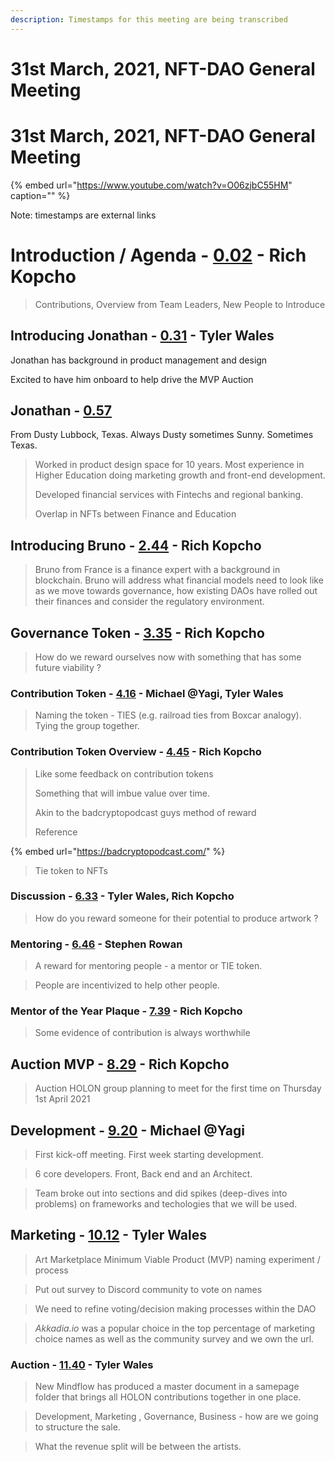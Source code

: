 ```yaml
---
description: Timestamps for this meeting are being transcribed
---
```


# 31st March, 2021, NFT-DAO General Meeting

# 31st March, 2021, NFT-DAO General Meeting

{% embed url="https://www.youtube.com/watch?v=O06zjbC55HM" caption="" %}

Note: timestamps are external links

# Introduction / Agenda - [0.02](https://youtu.be/O06zjbC55HM?t=2) - Rich Kopcho

> Contributions, Overview from Team Leaders, New People to Introduce

## Introducing Jonathan - [0.31](https://youtu.be/O06zjbC55HM?t=31) - Tyler Wales

Jonathan has background in product management and design

Excited to have him onboard to help drive the MVP Auction

## Jonathan - [0.57](https://youtu.be/O06zjbC55HM?t=57)

From Dusty Lubbock, Texas. Always Dusty sometimes Sunny. Sometimes Texas.

> Worked in product design space for 10 years. Most experience in Higher Education doing marketing growth and front-end development.
>
> Developed financial services with Fintechs and regional banking.
>
> Overlap in NFTs between Finance and Education

## Introducing Bruno - [2.44](https://youtu.be/O06zjbC55HM?t=164) - Rich Kopcho

> Bruno from France is a finance expert with a background in blockchain. Bruno will address what financial models need to look like as we move towards governance, how existing DAOs have rolled out their finances and consider the regulatory environment.

## Governance Token - [3.35](https://youtu.be/O06zjbC55HM?t=215) - Rich Kopcho

> How do we reward ourselves now with something that has some future viability ?

### Contribution Token - [4.16](https://youtu.be/O06zjbC55HM?t=256) - Michael @Yagi, Tyler Wales

> Naming the token - TIES \(e.g. railroad ties from Boxcar analogy\). Tying the group together.

### Contribution Token Overview - [4.45](https://youtu.be/O06zjbC55HM?t=285) - Rich Kopcho

> Like some feedback on contribution tokens
>
> Something that will imbue value over time.
>
> Akin to the badcryptopodcast guys method of reward
>
> Reference

{% embed url="https://badcryptopodcast.com/" %}

> Tie token to NFTs

### Discussion - [6.33](https://youtu.be/O06zjbC55HM?t=384) - Tyler Wales, Rich Kopcho

> How do you reward someone for their potential to produce artwork ?

### Mentoring - [6.46](https://youtu.be/O06zjbC55HM?t=406) - Stephen Rowan

> A reward for mentoring people - a mentor or TIE token.
 
> People are incentivized to help other people.

### Mentor of the Year Plaque - [7.39](https://youtu.be/O06zjbC55HM?t=459) - Rich Kopcho

> Some evidence of contribution is always worthwhile

## Auction MVP - [8.29](https://youtu.be/O06zjbC55HM?t=509) - Rich Kopcho

> Auction HOLON group planning to meet for the first time on Thursday 1st April 2021
 
## Development - [9.20](https://youtu.be/O06zjbC55HM?t=560) - Michael @Yagi

> First kick-off meeting. First week starting development.

> 6 core developers. Front, Back end and an Architect.

> Team broke out into sections and did spikes (deep-dives into problems) on frameworks and techologies that we will be used.

## Marketing - [10.12](https://youtu.be/O06zjbC55HM?t=612) - Tyler Wales

> Art Marketplace Minimum Viable Product (MVP) naming experiment / process

> Put out survey to Discord community to vote on names
 
> We need to refine voting/decision making processes within the DAO
 
> *Akkadia.io* was a popular choice in the top percentage of marketing choice names as well as the community survey and we own the url.

### Auction - [11.40](https://youtu.be/O06zjbC55HM?t=700) - Tyler Wales

> New Mindflow has produced a master document in a samepage folder that brings all HOLON contributions together in one place.

> Development, Marketing , Governance, Business - how are we going to structure the sale.

> What the revenue split will be between the artists.
